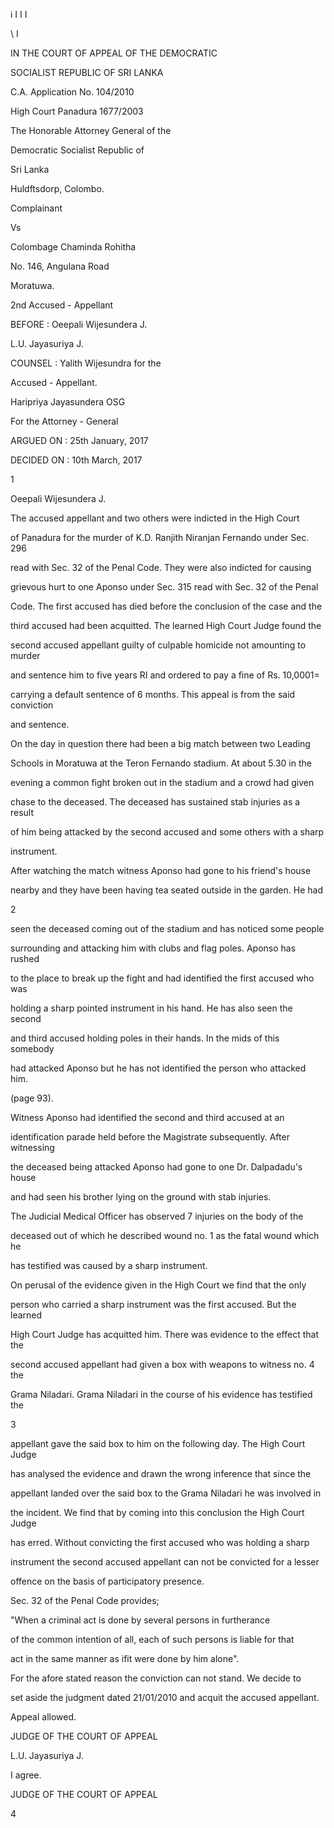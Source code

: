 i I I I

\ I

IN THE COURT OF APPEAL OF THE DEMOCRATIC

SOCIALIST REPUBLIC OF SRI LANKA

C.A. Application No. 104/2010

High Court Panadura 1677/2003

The Honorable Attorney General of the

Democratic Socialist Republic of

Sri Lanka

Huldftsdorp, Colombo.

Complainant

Vs

Colombage Chaminda Rohitha

No. 146, Angulana Road

Moratuwa.

2nd Accused - Appellant

BEFORE : Oeepali Wijesundera J.

L.U. Jayasuriya J.

COUNSEL : Yalith Wijesundra for the

Accused - Appellant.

Haripriya Jayasundera OSG

For the Attorney - General

ARGUED ON : 25th January, 2017

DECIDED ON : 10th March, 2017

1

Oeepali Wijesundera J.

The accused appellant and two others were indicted in the High Court

of Panadura for the murder of K.D. Ranjith Niranjan Fernando under Sec. 296

read with Sec. 32 of the Penal Code. They were also indicted for causing

grievous hurt to one Aponso under Sec. 315 read with Sec. 32 of the Penal

Code. The first accused has died before the conclusion of the case and the

third accused had been acquitted. The learned High Court Judge found the

second accused appellant guilty of culpable homicide not amounting to murder

and sentence him to five years RI and ordered to pay a fine of Rs. 10,0001=

carrying a default sentence of 6 months. This appeal is from the said conviction

and sentence.

On the day in question there had been a big match between two Leading

Schools in Moratuwa at the Teron Fernando stadium. At about 5.30 in the

evening a common fight broken out in the stadium and a crowd had given

chase to the deceased. The deceased has sustained stab injuries as a result

of him being attacked by the second accused and some others with a sharp

instrument.

After watching the match witness Aponso had gone to his friend's house

nearby and they have been having tea seated outside in the garden. He had

2

seen the deceased coming out of the stadium and has noticed some people

surrounding and attacking him with clubs and flag poles. Aponso has rushed

to the place to break up the fight and had identified the first accused who was

holding a sharp pointed instrument in his hand. He has also seen the second

and third accused holding poles in their hands. In the mids of this somebody

had attacked Aponso but he has not identified the person who attacked him.

(page 93).

Witness Aponso had identified the second and third accused at an

identification parade held before the Magistrate subsequently. After witnessing

the deceased being attacked Aponso had gone to one Dr. Dalpadadu's house

and had seen his brother lying on the ground with stab injuries.

The Judicial Medical Officer has observed 7 injuries on the body of the

deceased out of which he described wound no. 1 as the fatal wound which he

has testified was caused by a sharp instrument.

On perusal of the evidence given in the High Court we find that the only

person who carried a sharp instrument was the first accused. But the learned

High Court Judge has acquitted him. There was evidence to the effect that the

second accused appellant had given a box with weapons to witness no. 4 the

Grama Niladari. Grama Niladari in the course of his evidence has testified the

3

appellant gave the said box to him on the following day. The High Court Judge

has analysed the evidence and drawn the wrong inference that since the

appellant landed over the said box to the Grama Niladari he was involved in

the incident. We find that by coming into this conclusion the High Court Judge

has erred. Without convicting the first accused who was holding a sharp

instrument the second accused appellant can not be convicted for a lesser

offence on the basis of participatory presence.

Sec. 32 of the Penal Code provides;

"When a criminal act is done by several persons in furtherance

of the common intention of all, each of such persons is liable for that

act in the same manner as ifit were done by him alone".

For the afore stated reason the conviction can not stand. We decide to

set aside the judgment dated 21/01/2010 and acquit the accused appellant.

Appeal allowed.

JUDGE OF THE COURT OF APPEAL

L.U. Jayasuriya J.

I agree.

JUDGE OF THE COURT OF APPEAL

4